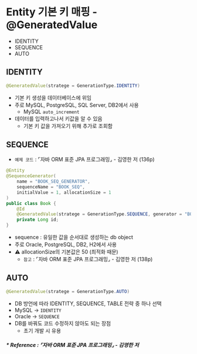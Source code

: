 # Entity 기본 키 매핑 - @GeneratedValue
- IDENTITY
- SEQUENCE
- AUTO

## IDENTITY
```java
@GeneratedValue(stratege = GenerationType.IDENTITY)
```
- 기본 키 생성을 데이터베이스에 위임
- 주로 MySQL, PostgreSQL, SQL Server, DB2에서 사용
   - MySQL `auto_increment`
- 데이터를 입력하고나서 키값을 알 수 있음
   - 기본 키 값을 가져오기 위해 추가로 조회함

## SEQUENCE
- `예제 코드` : ⌜자바 ORM 표준 JPA 프로그래밍⌟ - 김영한 저 (136p)
```java
@Entity
@SequenceGenerator(
    name = "BOOK_SEQ_GENERATOR",
    sequenceName = "BOOK_SEQ",
    initialValue = 1, allocationSize = 1
)
public class Book {
    @Id
    @GeneratedValue(stratege = GenerationType.SEQUENCE, generator = "BOOK_SEQ_GENERATOR")
    private Long id;
}
```
- sequence : 유일한 값을 순서대로 생성하는 db object
- 주로 Oracle, PostgreSQL, DB2, H2에서 사용
- ⚠️ allocationSize의 기본값은 50 (최적화 때문)
   - `참고` : ⌜자바 ORM 표준 JPA 프로그래밍⌟ - 김영한 저 (138p)

## AUTO
```java
@GeneratedValue(stratege = GenerationType.AUTO)
```
- DB 방언에 따라 IDENTITY, SEQUENCE, TABLE 전략 중 하나 선택
- MySQL → `IDENTITY`
- Oracle → `SEQUENCE`
- DB를 바꿔도 코드 수정하지 않아도 되는 장점
   - 초기 개발 시 유용

##### * Reference : ⌜자바 ORM 표준 JPA 프로그래밍⌟ - 김영한 저
